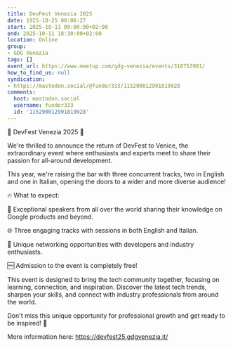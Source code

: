 ```yaml
---
title: DevFest Venezia 2025
date: 1925-10-25 00:06:27
start: 2025-10-11 09:00:00+02:00
end: 2025-10-11 18:30:00+02:00
location: Online
group:
- GDG Venezia
tags: []
event_url: https://www.meetup.com/gdg-venezia/events/310753901/
how_to_find_us: null
syndication:
- https://mastodon.social/@fundor333/115290012991819928
comments:
  host: mastodon.social
  username: fundor333
  id: '115290012991819928'
---
```


🌟 DevFest Venezia 2025 🌟

We're thrilled to announce the return of DevFest to Venice, the extraordinary event where enthusiasts and experts meet to share their passion for all-around development.

This year, we're raising the bar with three concurrent tracks, two in English and one in Italian, opening the doors to a wider and more diverse audience!

🔥 What to expect:

🎤 Exceptional speakers from all over the world sharing their knowledge on Google products and beyond.

🌐 Three engaging tracks with sessions in both English and Italian.

🤝 Unique networking opportunities with developers and industry enthusiasts.

🆓 Admission to the event is completely free!

This event is designed to bring the tech community together, focusing on learning, connection, and inspiration. Discover the latest tech trends, sharpen your skills, and connect with industry professionals from around the world.

Don't miss this unique opportunity for professional growth and get ready to be inspired! 🚀

More information here: https://devfest25.gdgvenezia.it/
